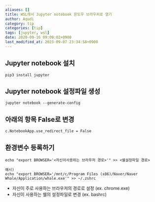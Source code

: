 ```yaml
---
aliases: []
title: WSL에서 Jupyter notebook 윈도우 브라우저로 열기
author: Aqudi
category: tip
categories: [tip]
tags: [jupyter, wsl]
date: 2020-09-16 09:09:02+0900
last_modified_at: 2023-09-07 23:34:58+0900
---
```

## Jupyter notebook 설치
```shell
pip3 install jupyter
```

## Jupyter notebook 설정파일 생성
```shell
jupyter notebook --generate-config
```

## 아래의 항목 False로 변경
```shell
c.NotebookApp.use_redirect_file = False
```

## 환경변수 등록하기
```shell
echo "export BROWSER='<자신이사용하는 브라우저 경로>'" >> <쉘설정파일 경로>

예시)
echo "export BROWSER='/mnt/c/Program Files (x86)/Naver/Naver Whale/Application/whale.exe'" >> ~/.zshrc
```
+ 자신이 주로 사용하는 브라우저의 경로로 설정 (ex. chrome.exe)
+ 자신이 사용하는 쉘의 설정파일로 변경 (ex. bashrc)
